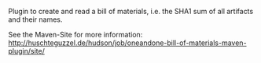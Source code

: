 Plugin to create and read a bill of materials, i.e. the SHA1 sum of all artifacts and their 
names.

See the Maven-Site for more information:
http://huschteguzzel.de/hudson/job/oneandone-bill-of-materials-maven-plugin/site/